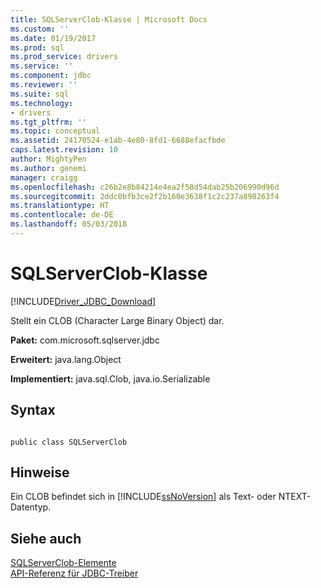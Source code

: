 ```yaml
---
title: SQLServerClob-Klasse | Microsoft Docs
ms.custom: ''
ms.date: 01/19/2017
ms.prod: sql
ms.prod_service: drivers
ms.service: ''
ms.component: jdbc
ms.reviewer: ''
ms.suite: sql
ms.technology:
- drivers
ms.tgt_pltfrm: ''
ms.topic: conceptual
ms.assetid: 24170524-e1ab-4e80-8fd1-6688efacfbde
caps.latest.revision: 10
author: MightyPen
ms.author: genemi
manager: craigg
ms.openlocfilehash: c26b2e8b84214e4ea2f58d54dab25b206990d96d
ms.sourcegitcommit: 2ddc0bfb3ce2f2b160e3638f1c2c237a898263f4
ms.translationtype: HT
ms.contentlocale: de-DE
ms.lasthandoff: 05/03/2018
---
```

# <a name="sqlserverclob-class"></a>SQLServerClob-Klasse
[!INCLUDE[Driver_JDBC_Download](../../../includes/driver_jdbc_download.md)]

  Stellt ein CLOB (Character Large Binary Object) dar.  
  
 **Paket:** com.microsoft.sqlserver.jdbc  
  
 **Erweitert:** java.lang.Object  
  
 **Implementiert:** java.sql.Clob, java.io.Serializable  
  
## <a name="syntax"></a>Syntax  
  
```  
  
public class SQLServerClob  
```  
  
## <a name="remarks"></a>Hinweise  
 Ein CLOB befindet sich in [!INCLUDE[ssNoVersion](../../../includes/ssnoversion_md.md)] als Text- oder NTEXT-Datentyp.  
  
## <a name="see-also"></a>Siehe auch  
 [SQLServerClob-Elemente](../../../connect/jdbc/reference/sqlserverclob-members.md)   
 [API-Referenz für JDBC-Treiber](../../../connect/jdbc/reference/jdbc-driver-api-reference.md)  
  
  
